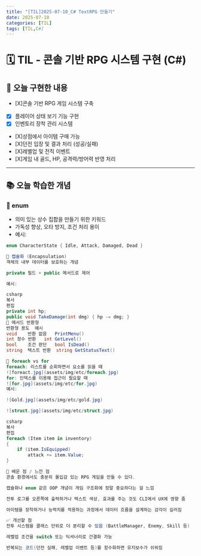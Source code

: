 ```yaml
---
title: "[TIL]2025-07-10_C# TextRPG 만들기"
date: 2025-07-10
categories: [TIL]
tags: [TIL,C#]
---
```

# 🗓️ TIL - 콘솔 기반 RPG 시스템 구현 (C#)

## 🔧 오늘 구현한 내용

- [X]콘솔 기반 RPG 게임 시스템 구축
- [X] 플레이어 상태 보기 기능 구현
- [X] 인벤토리 장착 관리 시스템
- [X]상점에서 아이템 구매 가능
- [X]던전 입장 및 결과 처리 (성공/실패)
- [X]레벨업 및 전직 이벤트
- [X]게임 내 골드, HP, 공격력/방어력 반영 처리

---

## 📚 오늘 학습한 개념

### 🔸 enum

- 의미 있는 상수 집합을 만들기 위한 키워드
- 가독성 향상, 오타 방지, 조건 처리 용이
- 예시:

```csharp
enum CharacterState { Idle, Attack, Damaged, Dead }

🔸 캡슐화 (Encapsulation)
객체의 내부 데이터를 보호하는 개념

private 필드 + public 메서드로 제어

예시:

csharp
복사
편집
private int hp;
public void TakeDamage(int dmg) { hp -= dmg; }
🔸 메서드 반환형
반환형	용도	예시
void	반환 없음	PrintMenu()
int	정수 반환	int GetLevel()
bool	조건 판단	bool IsDead()
string	텍스트 반환	string GetStatusText()

🔸 foreach vs for
foreach: 리스트를 순회하면서 요소를 읽을 때
![foreact.jpg](assets/img/etc/foreach.jpg)  
for: 인덱스를 이용해 접근이 필요할 때
![for.jpg](assets/img/etc/for.jpg)  
예시:

![Gold.jpg](assets/img/etc/gold.jpg)

![struct.jpg](assets/img/etc/struct.jpg)  

csharp
복사
편집
foreach (Item item in inventory)
{
    if (item.IsEquipped)
        attack += item.Value;
}

🧠 배운 점 / 느낀 점
콘솔 환경에서도 충분히 몰입감 있는 RPG 게임을 만들 수 있다.

캡슐화나 enum 같은 OOP 개념이 게임 구조화에 정말 중요하다는 걸 느낌

전투 로그를 오른쪽에 출력하거나 텍스트 색상, 효과를 주는 것도 CLI에서 UX에 영향 줌

아이템을 장착하거나 능력치를 적용하는 과정에서 데이터 흐름을 설계하는 감각이 길러짐

✅ 개선할 점
전투 시스템을 클래스 단위로 더 분리할 수 있음 (BattleManager, Enemy, Skill 등)

레벨업 조건을 switch 또는 딕셔너리로 간결화 가능

반복되는 코드(던전 실패, 레벨업 이벤트 등)를 함수화하면 유지보수가 쉬워짐


